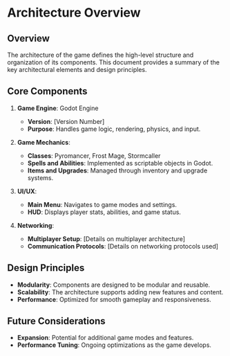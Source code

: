 # Architecture Overview

## Overview
The architecture of the game defines the high-level structure and organization of its components. This document provides a summary of the key architectural elements and design principles.

## Core Components
1. **Game Engine**: Godot Engine
   - **Version**: [Version Number]
   - **Purpose**: Handles game logic, rendering, physics, and input.

2. **Game Mechanics**:
   - **Classes**: Pyromancer, Frost Mage, Stormcaller
   - **Spells and Abilities**: Implemented as scriptable objects in Godot.
   - **Items and Upgrades**: Managed through inventory and upgrade systems.

3. **UI/UX**:
   - **Main Menu**: Navigates to game modes and settings.
   - **HUD**: Displays player stats, abilities, and game status.

4. **Networking**:
   - **Multiplayer Setup**: [Details on multiplayer architecture]
   - **Communication Protocols**: [Details on networking protocols used]

## Design Principles
- **Modularity**: Components are designed to be modular and reusable.
- **Scalability**: The architecture supports adding new features and content.
- **Performance**: Optimized for smooth gameplay and responsiveness.

## Future Considerations
- **Expansion**: Potential for additional game modes and features.
- **Performance Tuning**: Ongoing optimizations as the game develops.

